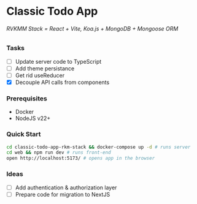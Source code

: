 # Classic Todo App

###### RVKMM Stack = React + Vite, Koa.js + MongoDB + Mongoose ORM

### Tasks

- [ ] Update server code to TypeScript
- [ ] Add theme persistance
- [ ] Get rid useReducer
- [x] Decouple API calls from components

### Prerequisites

- Docker
- NodeJS v22+

### Quick Start

```bash
cd classic-todo-app-rkm-stack && docker-compose up -d # runs server
cd web && npm run dev # runs front-end
open http://localhost:5173/ # opens app in the browser
```

### Ideas

- [ ] Add authentication & authorization layer
- [ ] Prepare code for migration to NextJS
